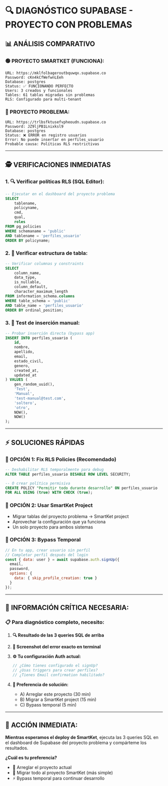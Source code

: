 # 🔍 DIAGNÓSTICO SUPABASE - PROYECTO CON PROBLEMAS

## 📊 **ANÁLISIS COMPARATIVO**

### **🟢 PROYECTO SMARTKET (FUNCIONA):**
```env
URL: https://mklfolbageroutbquwqx.supabase.co
Password: cKn4kCfWefwnLEeh
Database: postgres
Status: ✅ FUNCIONANDO PERFECTO
Users: 3 creados y funcionales
Tables: 61 tablas migradas sin problemas
RLS: Configurado para multi-tenant
```

### **🔴 PROYECTO PROBLEMA:**
```env
URL: https://trlbsfktusefvpheoudn.supabase.co
Password: JZ9ljPB1Lnixksl9  
Database: postgres
Status: ❌ ERROR en registro usuarios
Error: No puede insertar en perfiles_usuario
Probable causa: Políticas RLS restrictivas
```

---

## 🕵️ **VERIFICACIONES INMEDIATAS**

### **1. 🔍 Verificar políticas RLS (SQL Editor):**
```sql
-- Ejecutar en el dashboard del proyecto problema
SELECT 
    tablename, 
    policyname, 
    cmd, 
    qual,
    roles
FROM pg_policies 
WHERE schemaname = 'public' 
AND tablename = 'perfiles_usuario'
ORDER BY policyname;
```

### **2. 🔧 Verificar estructura de tabla:**
```sql
-- Verificar columnas y constraints
SELECT 
    column_name, 
    data_type, 
    is_nullable, 
    column_default,
    character_maximum_length
FROM information_schema.columns 
WHERE table_schema = 'public' 
AND table_name = 'perfiles_usuario'
ORDER BY ordinal_position;
```

### **3. 🧪 Test de inserción manual:**
```sql
-- Probar inserción directa (bypass app)
INSERT INTO perfiles_usuario (
    id,
    nombre,
    apellido, 
    email,
    estado_civil,
    genero,
    created_at,
    updated_at
) VALUES (
    gen_random_uuid(),
    'Test',
    'Manual',
    'test-manual@test.com',
    'soltero',
    'otro',
    NOW(),
    NOW()
);
```

---

## ⚡ **SOLUCIONES RÁPIDAS**

### **🎯 OPCIÓN 1: Fix RLS Policies (Recomendado)**
```sql
-- Deshabilitar RLS temporalmente para debug
ALTER TABLE perfiles_usuario DISABLE ROW LEVEL SECURITY;

-- O crear política permisiva
CREATE POLICY "Permitir todo durante desarrollo" ON perfiles_usuario
FOR ALL USING (true) WITH CHECK (true);
```

### **🎯 OPCIÓN 2: Usar SmartKet Project**
- Migrar tablas del proyecto problema → SmartKet project
- Aprovechar la configuración que ya funciona
- Un solo proyecto para ambos sistemas

### **🎯 OPCIÓN 3: Bypass Temporal**
```javascript
// En tu app, crear usuario sin perfil
// Completar perfil después del login
const { data: user } = await supabase.auth.signUp({
  email,
  password,
  options: {
    data: { skip_profile_creation: true }
  }
});
```

---

## 🔬 **INFORMACIÓN CRÍTICA NECESARIA:**

### **📋 Para diagnóstico completo, necesito:**

1. **🔍 Resultado de las 3 queries SQL de arriba**
2. **📱 Screenshot del error exacto en terminal**
3. **⚙️ Tu configuración Auth actual:**
   ```javascript
   // ¿Cómo tienes configurado el signUp?
   // ¿Usas triggers para crear perfiles?
   // ¿Tienes Email confirmation habilitado?
   ```

4. **🎯 Preferencia de solución:**
   - A) Arreglar este proyecto (30 min)
   - B) Migrar a SmartKet project (15 min)
   - C) Bypass temporal (5 min)

---

## 🚨 **ACCIÓN INMEDIATA:**

**Mientras esperamos el deploy de SmartKet**, ejecuta las 3 queries SQL en el dashboard de Supabase del proyecto problema y compárteme los resultados.

**¿Cuál es tu preferencia?** 
- 🔧 Arreglar el proyecto actual
- 🚀 Migrar todo al proyecto SmartKet (más simple)
- ⚡ Bypass temporal para continuar desarrollo
